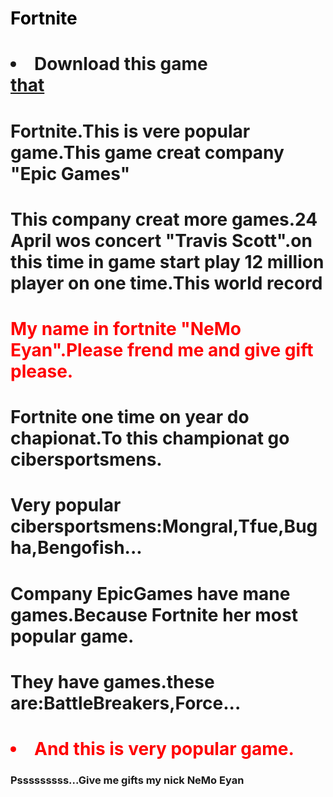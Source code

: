 <html><head>
          <title>All About Fortnite</title>
      

<link rel="stylesheet" href="style.css">

</head><body><h1 style="color:black">Fortnite
</h1><h1><li>Download this game</li><a href="https://www.epicgames.com/fortnite/en-US/chapter2-season2?utm_source=Admitad&amp;utm_campaign=an*Admitad_pr*FNBR_ct*Performance_pl*CPA_co*RU&amp;sub_id=Admitad&amp;utm_medium=Perfomance&amp;utm_content=918efe69c088d41d6d534995c7e2945a&amp;utm_term=612403
">that</a>

</h1><h1>Fortnite.This is vere popular game.This game creat company "Epic Games"
</h1><h1>This company creat more games.24 April wos concert "Travis Scott".on this time in game start play 12 million player on one time.This world record
</h1><h1 style="color:red">My name in fortnite "NeMo Eyan".Please frend me and give gift please.
</h1><h1>Fortnite one time on year do chapionat.To this championat go cibersportsmens.
</h1><h1>Very popular cibersportsmens:Mongral,Tfue,Bugha,Bengofish...
</h1><h1>Company EpicGames have mane games.Because Fortnite her most popular game.
</h1><h1>They have games.these are:BattleBreakers,Force...
</h1><h1 style="color:red"><li>And this is very popular game.</li>
</h1><h3>Psssssssss...Give me gifts my nick NeMo Eyan
</h3></body></html>
